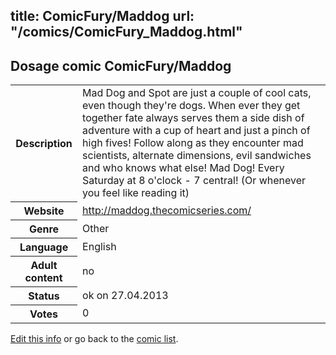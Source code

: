 title: ComicFury/Maddog
url: "/comics/ComicFury_Maddog.html"
---
Dosage comic ComicFury/Maddog
-----------------------------------------

<p id="msg"></p>
<script type="text/javascript">
if (window.location.search === '?edit_info_mail=sent_ok') {
  var elem = document.getElementById("msg");
  elem.innerHTML = 'Edited information sucessfully sent.';
  elem.className = 'ok';
}
</script>
<table class="comicinfo">
<tr>
<th>Description</th><td>Mad Dog and Spot are just a couple of cool cats, even though they're dogs. When ever they get together fate always serves them a side dish of adventure with a cup of heart and just a pinch of high fives! Follow along as they encounter mad scientists, alternate dimensions, evil sandwiches and who knows what else! Mad Dog! Every Saturday at 8 o'clock - 7 central! (Or whenever you feel like reading it)</td>
</tr>
<tr>
<th>Website</th><td><a href="http://maddog.thecomicseries.com/">http://maddog.thecomicseries.com/</a></td>
</tr>
<tr>
<th>Genre</th><td>Other</td>
</tr>
<tr>
<th>Language</th><td>English</td>
</tr>
<tr>
<th>Adult content</th><td>no</td>
</tr>
<tr>
<th>Status</th><td>ok on 27.04.2013</td>
</tr>
<tr>
<th>Votes</th><td>0</td>
</tr>
</table>

[Edit this info](ComicFury_Maddog_edit.html) or go back to the [comic list](../comic-index.html).
